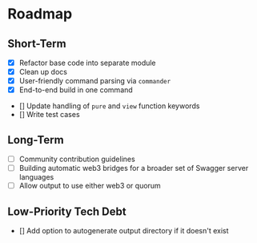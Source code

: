 # Roadmap
## Short-Term
- [x] Refactor base code into separate module
- [x] Clean up docs
- [x] User-friendly command parsing via `commander`
- [x] End-to-end build in one command
- [] Update handling of `pure` and `view` function keywords
- [] Write test cases

## Long-Term
- [ ] Community contribution guidelines
- [ ] Building automatic web3 bridges for a broader set of Swagger server languages
- [ ] Allow output to use either web3 or quorum

## Low-Priority Tech Debt
- [] Add option to autogenerate output directory if it doesn't exist